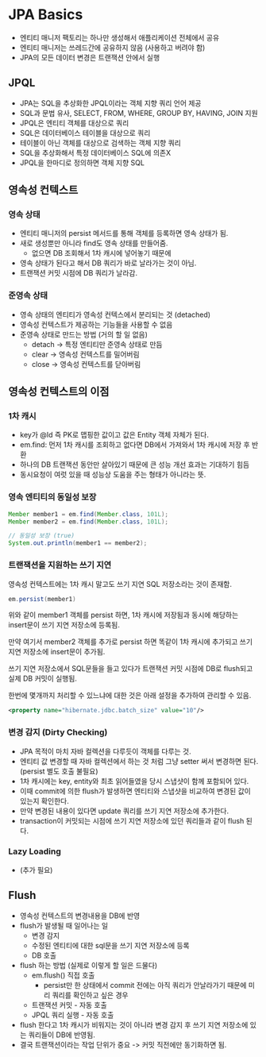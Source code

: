 # JPA Basics

- 엔티티 매니저 팩토리는 하나만 생성해서 애플리케이션 전체에서 공유
- 엔티티 매니저는 쓰레드간에 공유하지 않음 (사용하고 버려야 함)
- JPA의 모든 데이터 변경은 트랜잭션 안에서 실행

## JPQL
- JPA는 SQL을 추상화한 JPQL이라는 객체 지향 쿼리 언어 제공
- SQL과 문법 유사, SELECT, FROM, WHERE, GROUP BY, HAVING, JOIN 지원
- JPQL은 엔티티 객체를 대상으로 쿼리
- SQL은 데이터베이스 테이블을 대상으로 쿼리
- 테이블이 아닌 객체를 대상으로 검색하는 객체 지향 쿼리
- SQL을 추상화해서 특정 데이터베이스 SQL에 의존X
- JPQL을 한마디로 정의하면 객체 지향 SQL

## 영속성 컨텍스트

### 영속 상태
- 엔티티 매니저의 persist 메서드를 통해 객체를 등록하면 영속 상태가 됨.
- 새로 생성뿐만 아니라 find도 영속 상태를 만들어줌.
  - 없으면 DB 조회해서 1차 캐시에 넣어놓기 때문에
- 영속 상태가 된다고 해서 DB 쿼리가 바로 날라가는 것이 아님.
- 트랜잭션 커밋 시점에 DB 쿼리가 날라감.

### 준영속 상태
- 영속 상태의 엔티티가 영속성 컨텍스에서 분리되는 것 (detached)
- 영속성 컨텍스트가 제공하는 기능들을 사용할 수 없음
- 준영속 상태로 만드는 방법 (거의 할 일 없음)
  - detach -> 특정 엔티티만 준영속 상태로 만듬
  - clear -> 영속성 컨텍스트를 밀어버림
  - close -> 영속성 컨텍스트를 닫아버림

## 영속성 컨텍스트의 이점

### 1차 캐시
- key가 @Id 즉 PK로 맵핑한 값이고 값은 Entity 객체 자체가 된다.
- em.find: 먼저 1차 캐시를 조회하고 없다면 DB에서 가져와서 1차 캐시에 저장 후 반환
- 하나의 DB 트랜잭션 동안만 살아있기 때문에 큰 성능 개선 효과는 기대하기 힘듬
- 동시요청이 여럿 있을 때 성능상 도움을 주는 형태가 아니라는 뜻. 

### 영속 엔티티의 동일성 보장

```java
Member member1 = em.find(Member.class, 101L);
Member member2 = em.find(Member.class, 101L);

// 동일성 보장 (true)
System.out.println(member1 == member2);
```

### 트랜잭션을 지원하는 쓰기 지연

영속성 컨텍스트에는 1차 캐시 말고도 쓰기 지연 SQL 저장소라는 것이 존재함.

```java
em.persist(member1)
```

위와 같이 member1 객체를 persist 하면, 1차 캐시에 저장됨과 동시에 해당하는 insert문이 쓰기 지연 저장소에 등록됨.

만약 여기서 member2 객체를 추가로 persist 하면 똑같이 1차 캐시에 추가되고 쓰기 지연 저장소에 insert문이 추가됨.

쓰기 지연 저장소에서 SQL문들을 들고 있다가 트랜잭션 커밋 시점에 DB로 flush되고 실제 DB 커밋이 실행됨.

한번에 몇개까지 처리할 수 있느냐에 대한 것은 아래 설정을 추가하여 관리할 수 있음.

```xml
<property name="hibernate.jdbc.batch_size" value="10"/>
```

### 변경 감지 (Dirty Checking)
- JPA 목적이 마치 자바 컬렉션을 다루듯이 객체를 다루는 것.
- 엔티티 값 변경할 때 자바 컬렉션에서 하는 것 처럼 그냥 setter 써서 변경하면 된다. (persist 별도 호출 불필요)
- 1차 캐시에는 key, entity와 최초 읽어들였을 당시 스냅샷이 함께 포함되어 있다.
- 이때 commit에 의한 flush가 발생하면 엔티티와 스냅샷을 비교하여 변경된 값이 있는지 확인한다.
- 만약 변경된 내용이 있다면 update 쿼리를 쓰기 지연 저장소에 추가한다.
- transaction이 커밋되는 시점에 쓰기 지연 저장소에 있던 쿼리들과 같이 flush 된다.

### Lazy Loading
- (추가 필요)

## Flush
- 영속성 컨텍스트의 변경내용을 DB에 반영
- flush가 발생될 때 일어나는 일
  - 변경 감지
  - 수정된 엔티티에 대한 sql문을 쓰기 지연 저장소에 등록
  - DB 호출
- flush 하는 방법 (실제로 이렇게 할 일은 드물다)
  - em.flush() 직접 호출
    - persist만 한 상태에서 commit 전에는 아직 쿼리가 안날라가기 때문에 미리 쿼리를 확인하고 싶은 경우
  - 트랜잭션 커밋 - 자동 호출
  - JPQL 쿼리 실행 - 자동 호출
- flush 한다고 1차 캐시가 비워지는 것이 아니라 변경 감지 후 쓰기 지연 저장소에 있는 쿼리들이 DB에 반영됨.
- 결국 트랜잭션이라는 작업 단위가 중요 -> 커밋 직전에만 동기화하면 됨.